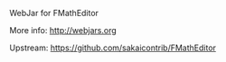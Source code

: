 WebJar for FMathEditor

More info: http://webjars.org

Upstream: https://github.com/sakaicontrib/FMathEditor
